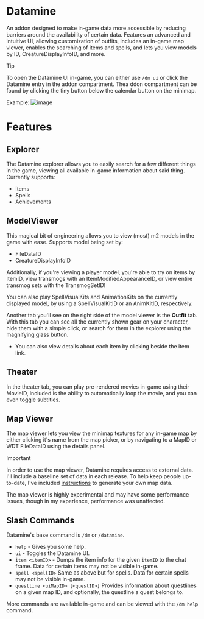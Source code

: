 # Datamine

An addon designed to make in-game data more accessible by reducing barriers around the availability of certain data. Features an advanced and intuitive UI, allowing customization of outfits, includes an in-game map viewer, enables the searching of items and spells, and lets you view models by ID, CreatureDisplayInfoID, and more.

> [!TIP]
> To open the Datamine UI in-game, you can either use `/dm ui` or click the Datamine entry in the addon compartment. Thea ddon compartment can be found by clicking the tiny button below the calendar button on the minimap.

Example:
![image](https://github.com/Ghostopheles/Datamine/assets/10636803/f241614b-b28a-4468-8f8a-d21855e59f7a)

# Features

## Explorer

The Datamine explorer allows you to easily search for a few different things in the game, viewing all available in-game information about said thing.
Currently supports:
- Items
- Spells
- Achievements

## ModelViewer

This magical bit of engineering allows you to view (most) m2 models in the game with ease.
Supports model being set by:
- FileDataID
- CreatureDisplayInfoID

Additionally, if you're viewing a player model, you're able to try on items by ItemID, view transmogs with an ItemModifiedAppearanceID, or view entire transmog sets with the TransmogSetID!

You can also play SpellVisualKits and AnimationKits on the currently displayed model, by using a SpellVisualKitID or an AnimKitID, respectively.

Another tab you'll see on the right side of the model viewer is the **Outfit** tab. With this tab you can see all the currently shown gear on your character, hide them with a simple click, or search for them in the explorer using the magnifying glass button.
- You can also view details about each item by clicking beside the item link.

## Theater

In the theater tab, you can play pre-rendered movies in-game using their MovieID, included is the ability to automatically loop the movie, and you can even toggle subtitles.

## Map Viewer

The map viewer lets you view the minimap textures for any in-game map by either clicking it's name from the map picker, or by navigating to a MapID or WDT FileDataID using the details panel.

> [!IMPORTANT]
> In order to use the map viewer, Datamine requires access to external data. I'll include a baseline set of data in each release. To help keep people up-to-date, I've included [instructions](GENERATING_MAP_DATA.md) to generate your own map data.

The map viewer is highly experimental and may have some performance issues, though in my experience, performance was unaffected.

## Slash Commands

Datamine's base command is `/dm` or `/datamine`.

- `help` - Gives you some help.
- `ui` - Toggles the Datamine UI.
- `item <itemID>` - Dumps the item info for the given `itemID` to the chat frame. Data for certain items may not be visible in-game.
- `spell <spellID>` Same as above but for spells. Data for certain spells may not be visible in-game.
- `questline <uiMapID> [<questID>]` Provides information about questlines on a given map ID, and optionally, the questline a quest belongs to.

More commands are available in-game and can be viewed with the `/dm help` command.
